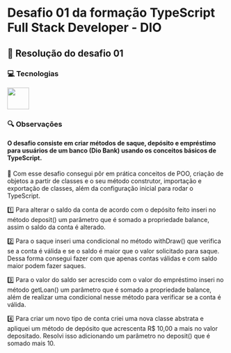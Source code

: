 # Desafio 01 da formação TypeScript Full Stack Developer - DIO


## 📝 Resolução do desafio 01 


### 💻 Tecnologias

<img src="https://cdn.jsdelivr.net/gh/devicons/devicon/icons/typescript/typescript-original.svg" width="50px" height="50px"/>

### 🔍 Observações

#### O desafio consiste em criar métodos de saque, depósito e empréstimo para usuários de um banco (Dio Bank) usando os conceitos básicos de TypeScript.

🧪
Com esse desafio consegui pôr em prática conceitos de POO, criação de objetos a partir de classes e o seu método construtor, importação e exportação de classes, além da configuração inicial para rodar o TypeScript.

1️⃣
Para alterar o saldo da conta de acordo com o depósito feito inseri no método deposit() um parâmetro que é somado a propriedade balance, assim o saldo da conta é alterado.

2️⃣
Para o saque inseri uma condicional no método withDraw() que verifica se a conta é válida e se o saldo é maior que o valor solicitado para saque. Dessa forma consegui fazer com que apenas contas válidas e com saldo maior podem fazer saques.

3️⃣
Para o valor do saldo ser acrescido com o valor do empréstimo inseri no método getLoan() um parâmetro que é somado a propriedade balance, além de realizar uma condicional nesse método para verificar se a conta é válida.

4️⃣
Para criar um novo tipo de conta criei uma nova classe abstrata e apliquei um método de depósito que acrescenta R$ 10,00 a mais no valor depositado. Resolvi isso adicionando um parâmetro no deposit() que é somado mais 10.











